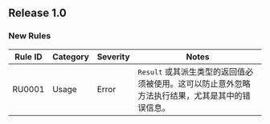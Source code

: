 ## Release 1.0

### New Rules

| Rule ID | Category | Severity | Notes                                                |
|---------|----------|----------|------------------------------------------------------|
| RU0001  | Usage    | Error    | `Result` 或其派生类型的返回值必须被使用。这可以防止意外忽略方法执行结果，尤其是其中的错误信息。 |